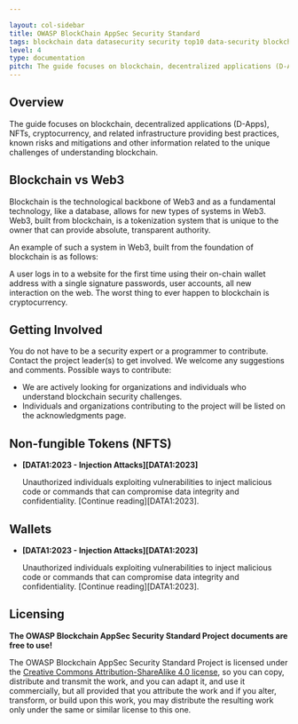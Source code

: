 ```yaml
---

layout: col-sidebar
title: OWASP BlockChain AppSec Security Standard
tags: blockchain data datasecurity security top10 data-security blockchain-security web3-security blockchain-data-security roadmap news acknowledgments
level: 4
type: documentation
pitch: The guide focuses on blockchain, decentralized applications (D-Apps), NFTs, cryptocurrency, and related infrastructure providing best practices, known risks and mitigations and other information related to the unique challenges of understanding blockchain.
---
```


## Overview

The guide focuses on blockchain, decentralized applications (D-Apps), NFTs, cryptocurrency, and related infrastructure providing best practices, known risks and mitigations and other information related to the unique challenges of understanding blockchain.

## Blockchain vs Web3

Blockchain is the technological backbone of Web3 and as a fundamental technology, like a database, allows for new types of systems in Web3. Web3, built from blockchain, is a tokenization system that is unique to the owner that can provide absolute, transparent authority.  

An example of such a system in Web3, built from the foundation of blockchain is as follows:

A user logs in to a website for the first time using their on-chain wallet address with a single signature passwords, user accounts, all new interaction on the web. The worst thing to ever happen to blockchain is cryptocurrency. 

## Getting Involved

You do not have to be a security expert or a programmer to contribute. Contact the project leader(s) to get involved. We welcome any suggestions and comments. Possible ways to contribute:

 * We are actively looking for organizations and individuals who understand blockchain security challenges.
 * Individuals and organizations contributing to the project will be listed on the acknowledgments page.

## Non-fungible Tokens (NFTS)

* **[DATA1:2023 - Injection Attacks][DATA1:2023]**

  Unauthorized individuals exploiting vulnerabilities to inject malicious code or commands that can compromise data integrity and confidentiality. [Continue reading][DATA1:2023].

## Wallets

* **[DATA1:2023 - Injection Attacks][DATA1:2023]**

  Unauthorized individuals exploiting vulnerabilities to inject malicious code or commands that can compromise data integrity and confidentiality. [Continue reading][DATA1:2023].
  
## Licensing

**The OWASP Blockchain AppSec Security Standard Project documents are free to use!**

The OWASP Blockchain AppSec Security Standard Project is licensed under the [Creative Commons
Attribution-ShareAlike 4.0 license][license], so you can copy, distribute and
transmit the work, and you can adapt it, and use it commercially, but all
provided that you attribute the work and if you alter, transform, or build upon
this work, you may distribute the resulting work only under the same or similar
license to this one.

[license]: https://creativecommons.org/licenses/by-sa/4.0/
